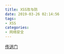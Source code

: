 ```yaml
---
title: XSS攻与防
date: 2019-03-26 02:14:56
tags:
- XSS
categories:
- 网络安全
---
```


[传送门](https://github.com/JallenKwong/Knowledgebase/tree/master/IT/XSS%E6%94%BB%E5%87%BB)